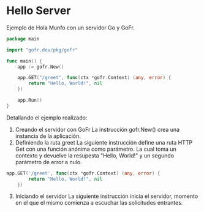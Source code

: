 # Hello Server

Ejemplo de Hola Munfo con un servidor Go y GoFr.

```go
package main

import "gofr.dev/pkg/gofr"

func main() {
	app := gofr.New()

	app.GET("/greet", func(ctx *gofr.Context) (any, error) {
		return "Hello, World!", nil
	})

	app.Run()
}
```

Detallando el ejemplo realizado:
1. Creando el servidor con GoFr
La instrucción gofr.New() crea una instancia de la aplicación. 
2. Definiendo la ruta greet
La siguiente instrucción define una ruta HTTP Get con una función anónima como parámetro. La cual toma un contexto y devuelve la resupesta "Hello, World!" y un segundo parámetro de error a nulo.
```go
app.GET('/greet', func(ctx *gofr.Context) (any, error) {
		return "Hello, World!", nil
	})
```
3. Iniciando el servidor
La siguiente instrucción inicia el servidor, momento en el que el mismo comienza a escuchar las solicitudes entrantes.